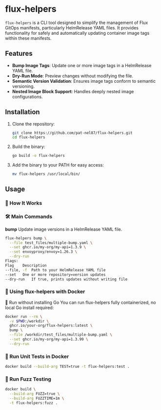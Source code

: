 # flux-helpers

`flux-helpers` is a CLI tool designed to simplify the management of Flux GitOps manifests, particularly HelmRelease YAML files. It provides functionality for safely and automatically updating container image tags within these manifests.

## Features

- **Bump Image Tags**: Update one or more image tags in a HelmRelease YAML file.
- **Dry-Run Mode**: Preview changes without modifying the file.
- **Semantic Version Validation**: Ensures image tags conform to semantic versioning.
- **Nested Image Block Support**: Handles deeply nested image configurations.

## Installation

1. Clone the repository:
   ```bash
   git clone https://github.com/pat-nel87/flux-helpers.git
   cd flux-helpers

2. Build the binary:
   ```bash
   go build -o flux-helpers

3. Add the binary to your PATH for easy access:
   ```bash
   mv flux-helpers /usr/local/bin/

## Usage

### 🧩 How It Works

### 🛠 Main Commands

**bump**
Update image versions in a HelmRelease YAML file.

```bash
flux-helpers bump \
  --file test_files/multiple-bump.yaml \
  --set ghcr.io/my-org/my-api=1.3.9 \
  --set envoyproxy/envoy=1.26.3 \
  --dry-run
Flags:
Flag	Description
--file, -f	Path to your HelmRelease YAML file
--set	One or more repository=version updates
--dry-run	If true, prints updates without writing file
```

### 🐳 Using flux-helpers with Docker
🚀 Run without installing Go
You can run flux-helpers fully containerized, no local Go install required:

```bash
docker run --rm \
  -v $PWD:/workdir \
  ghcr.io/your-org/flux-helpers:latest \
  bump \
  --file /workdir/test_files/multiple-bump.yaml \
  --set ghcr.io/my-org/my-api=1.3.99 \
  --dry-run
```
### 🧪 Run Unit Tests in Docker

```bash
docker build --build-arg TEST=true -t flux-helpers:test .
```

### 🧬 Run Fuzz Testing 

```bash
docker build \
  --build-arg FUZZ=true \
  --build-arg FUZZTIME=1m \
  -t flux-helpers:fuzz .
```

